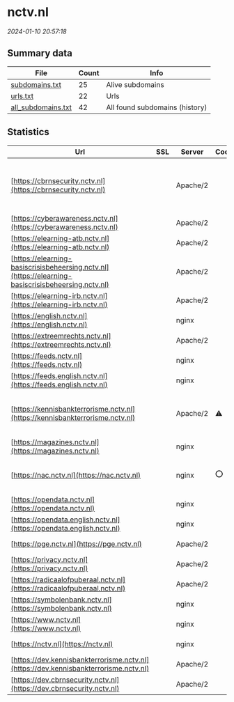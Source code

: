 # nctv.nl
*2024-01-10 20:57:18*
## Summary data


| File       | Count | Info |
|------------|-------|------|
|[subdomains.txt](/data/nctv.nl/subdomains.txt)|25|Alive subdomains|
|[urls.txt](/data/nctv.nl/urls.txt)|22|Urls|
|[all_subdomains.txt](/data/nctv.nl/all_subdomains.txt)|42|All found subdomains (history)|


## Statistics


| Url | SSL | Server | Cookie | HSTS | CSP | XFO | XXP | RP | Tech |Title |
|------------|-------|------|------|------|------|------|------|------|------|------|
|[https://cbrnsecurity.nctv.nl](https://cbrnsecurity.nctv.nl)| |Apache/2| | | | | | :white_check_mark: |Apache HTTP Server:2 Bootstrap CodeIgniter ExpressionEngine PHP|CBRNE|
|[https://cyberawareness.nctv.nl](https://cyberawareness.nctv.nl)| |Apache/2| | | | | | :white_check_mark: |Apache HTTP Server:2||
|[https://elearning-atb.nctv.nl](https://elearning-atb.nctv.nl)| |Apache/2| | | | | | :white_check_mark: |Apache HTTP Server:2||
|[https://elearning-basiscrisisbeheersing.nctv.nl](https://elearning-basiscrisisbeheersing.nctv.nl)| |Apache/2| | | | | | :white_check_mark: |Apache HTTP Server:2||
|[https://elearning-irb.nctv.nl](https://elearning-irb.nctv.nl)| |Apache/2| | | | | | :white_check_mark: |Apache HTTP Server:2||
|[https://english.nctv.nl](https://english.nctv.nl)| |nginx| |:white_check_mark: |:warning: | :white_check_mark: | :white_check_mark: | :white_check_mark: |Bloomreach HSTS Nginx|Home | National...|
|[https://extreemrechts.nctv.nl](https://extreemrechts.nctv.nl)| |Apache/2| | | | | | :white_check_mark: |Apache HTTP Server:2||
|[https://feeds.nctv.nl](https://feeds.nctv.nl)| |nginx| |:white_check_mark: | | :white_check_mark: | :white_check_mark: | :white_check_mark: |HSTS Nginx||
|[https://feeds.english.nctv.nl](https://feeds.english.nctv.nl)| |nginx| |:white_check_mark: | | :white_check_mark: | :white_check_mark: | :white_check_mark: |HSTS Nginx||
|[https://kennisbankterrorisme.nctv.nl](https://kennisbankterrorisme.nctv.nl)| |Apache/2|:warning: | | | :white_check_mark: | | :white_check_mark: |Apache HTTP Server:2 CodeIgniter ExpressionEngine PHP:7.4.33||
|[https://magazines.nctv.nl](https://magazines.nctv.nl)| |nginx| |:white_check_mark: |:warning: | :white_check_mark: | :white_check_mark: | :white_check_mark: |HSTS Nginx||
|[https://nac.nctv.nl](https://nac.nctv.nl)| |nginx|:o: |:white_check_mark: | | | | :white_check_mark: |Amazon ALB Amazon Web Services HSTS Java Nginx||
|[https://opendata.nctv.nl](https://opendata.nctv.nl)| |nginx| |:white_check_mark: | | :white_check_mark: | :white_check_mark: | :white_check_mark: |HSTS Nginx||
|[https://opendata.english.nctv.nl](https://opendata.english.nctv.nl)| |nginx| |:white_check_mark: | | :white_check_mark: | :white_check_mark: | :white_check_mark: |HSTS Nginx||
|[https://pge.nctv.nl](https://pge.nctv.nl)| |Apache/2| | | | | | :white_check_mark: |Apache HTTP Server:2||
|[https://privacy.nctv.nl](https://privacy.nctv.nl)| |Apache/2| | | | | | :white_check_mark: |Apache HTTP Server:2||
|[https://radicaalofpuberaal.nctv.nl](https://radicaalofpuberaal.nctv.nl)| |Apache/2| | | | | | :white_check_mark: |Apache HTTP Server:2||
|[https://symbolenbank.nctv.nl](https://symbolenbank.nctv.nl)| |nginx| | | | | | :white_check_mark: |Nginx|404 Not Found|
|[https://www.nctv.nl](https://www.nctv.nl)| |nginx| |:white_check_mark: |:warning: | :white_check_mark: | :white_check_mark: | :white_check_mark: |Bloomreach HSTS Nginx|NCTV.nl | Nation...|
|[https://nctv.nl](https://nctv.nl)| |nginx| |:white_check_mark: |:warning: | :white_check_mark: | :white_check_mark: | :white_check_mark: |HSTS Nginx|301 Moved Perman...|
|[https://dev.kennisbankterrorisme.nctv.nl](https://dev.kennisbankterrorisme.nctv.nl)| |Apache/2| | | | | | :white_check_mark: |Apache HTTP Server:2|dev.kennisbankte...|
|[https://dev.cbrnsecurity.nctv.nl](https://dev.cbrnsecurity.nctv.nl)| |Apache/2| | | | | | :white_check_mark: |Apache HTTP Server:2||